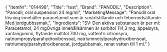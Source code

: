 {
  "ItemNr": "014498",
  "Title": "test",
  "Brand": "PANODIL",
  "Description": "Panodil, oral suspension 24 mg/ml",
  "MarketingMessage": "Panodil oral lösning innehåller paracetamol som är smärtstillande och febernedsättande. Med jordgubbssmak.",
  "Ingredients": "SV: Den aktiva substansen är per ml: Paracetamol, 24 mgÖvriga innehållsämnen är sorbitol 114,3 mg, äppelsyra, xantangummi, flytande maltitol 700 mg, vattenfri citronsyra, natriumpropylparahydroxibensoat, natriummetylparahydroxibensoat, natriumetylparahydroxibensoat, jordgubbsmak, renat vatten till 1 ml."
}